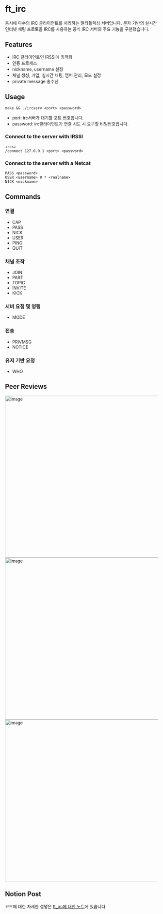 # ft_irc
동시에 다수의 IRC 클라이언트를 처리하는 멀티플렉싱 서버입니다. 문자 기반의 실시간 인터넷 채팅 프로토콜 IRC를 사용하는 공식 IRC 서버의 주요 기능을 구현했습니다.

## Features
- IRC 클라이언트인 IRSSI에 최적화
- 인증 프로세스
- nickname, username 설정
- 채널 생성, 가입, 실시간 채팅, 멤버 관리, 모드 설정
- private message 송수신

## Usage
`make && ./ircserv <port> <password>`
- port: irc서버가 대기할 포트 번호입니다.
- password: irc클라이언트가 연결 시도 시 요구할 비밀번호입니다.

### Connect to the server with IRSSI
```
irssi
/connect 127.0.0.1 <port> <password>
```

### Connect to the server with a Netcat
```
PASS <password>
USER <username> 0 * <realname>
NICK <nickname>
```

## Commands
### 연결
- CAP
- PASS
- NICK
- USER
- PING
- QUIT
### 채널 조작
- JOIN
- PART
- TOPIC
- INVITE
- KICK
### 서버 요청 및 명령
- MODE
### 전송
- PRIVMSG
- NOTICE
### 유저 기반 요청
- WHO

## Peer Reviews
<img width="533" alt="image" src="https://github.com/yeseulgangahan/ft_irc/assets/88709878/ac6c2600-f775-447a-84f2-f588a765e9e5">
<img width="533" alt="image" src="https://github.com/yeseulgangahan/ft_irc/assets/88709878/61b6ad75-8407-47aa-90ea-5d8de44a7c14">
<img width="533" alt="image" src="https://github.com/yeseulgangahan/ft_irc/assets/88709878/1cb2482b-e658-4324-b185-e4f6c360f52b">

## Notion Post
코드에 대한 자세한 설명은 [ft_irc에 대한 노트](https://probable-perch-892.notion.site/ft_irc-3820bd2af9eb4d56b73439ae3b4bb09b?pvs=4)에 있습니다.
